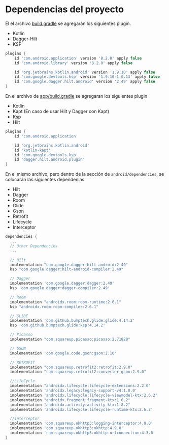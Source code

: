 # Dependencias del proyecto

El el archivo [build.gradle](../../../../../../../../build.gradle) se agregarán los siguientes
plugin.

- Kotlin
- Dagger-Hilt
- KSP

```gradle
plugins {
    id 'com.android.application' version '8.2.0' apply false
    id 'com.android.library' version '8.2.0' apply false

    id 'org.jetbrains.kotlin.android' version '1.9.10' apply false
    id 'com.google.devtools.ksp' version '1.9.10-1.0.13' apply false
    id 'com.google.dagger.hilt.android' version '2.49' apply false
}
```

En el archivo de [app/build.gradle](../../../../../../../build.gradle) se agregaran los siguientes
plugin

- Kotlin
- Kapt (En caso de usar Hilt y Dagger con Kapt)
- Ksp
- Hilt

```gradle
plugins {
    id 'com.android.application'

    id 'org.jetbrains.kotlin.android'
    id 'kotlin-kapt'
    id 'com.google.devtools.ksp'
    id 'dagger.hilt.android.plugin'
}
```

En el mismo archivo, pero dentro de la sección de `android/dependencies`, se colocarán las
siguientes dependenias

- Hilt
- Dagger
- Room
- Glide
- Gson
- Retrofit
- Lifecycle
- Interceptor

```gradle
dependencies {
  ...
  // Other Dependencies
  ...

  // Hilt
  implementation "com.google.dagger:hilt-android:2.49"
  ksp "com.google.dagger:hilt-android-compiler:2.49"

  // Dagger
  implementation 'com.google.dagger:dagger:2.49'
  ksp 'com.google.dagger:dagger-compiler:2.49'

  // Room
  implementation "androidx.room:room-runtime:2.6.1"
  ksp "androidx.room:room-compiler:2.6.1"

  // GLIDE
  implementation 'com.github.bumptech.glide:glide:4.14.2'
  ksp 'com.github.bumptech.glide:ksp:4.14.2'

  // Picasso
  implementation "com.squareup.picasso:picasso:2.71828"

  // GSON
  implementation 'com.google.code.gson:gson:2.10'

  // RETROFIT
  implementation "com.squareup.retrofit2:retrofit:2.9.0"
  implementation "com.squareup.retrofit2:converter-gson:2.9.0"

  //LifeCycle
  implementation "androidx.lifecycle:lifecycle-extensions:2.2.0"
  implementation 'androidx.legacy:legacy-support-v4:1.0.0'
  implementation 'androidx.lifecycle:lifecycle-viewmodel-ktx:2.6.2'
  implementation "androidx.fragment:fragment-ktx:1.6.2"
  implementation "androidx.activity:activity-ktx:1.8.2"
  implementation 'androidx.lifecycle:lifecycle-runtime-ktx:2.6.2'

  //interceptor
  implementation 'com.squareup.okhttp3:logging-interceptor:4.9.0'
  implementation 'com.squareup.okhttp3:okhttp:4.9.0'
  implementation 'com.squareup.okhttp3:okhttp-urlconnection:4.3.0'
}
```